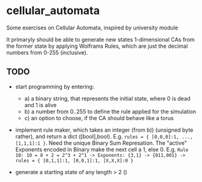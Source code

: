 # cellular_automata
Some exercises on Cellular Automata, inspired by university module

It primaryly should be able to generate new states 1-dimensional CAs from the former state by applying Wolframs Rules, which are just the decimal numbers from 0-255 (inclusive).

## TODO
- start programming by entering:
  - a) a binary string, that represents the initial state, where 0 is dead and 1 is alive
  - b) a number from 0..255 to define the rule applied for the simulation 
  - c) an option to choose, if the CA should behave like a torus
- implement rule maker, which takes an integer (from b)) (unsigned byte rather), and return a dict (\[bool\],bool). E.g. ```rules = { [0,0,0]:1, ..., [1,1,1]:1 }```. Need the unique Binary Sum Represation. The "active" Exponents encoded in Binary make the next cell a 1, else 0.  E.g. ```Rule 10: 10 = 8 + 2 = 2^3 + 2^1 -> Exponents: {3,1} -> {011,001} -> rules = { [0,1,1]:1, [0,0,1]:1, [X,X,X]:0 }``` 
  
- generate a starting state of any length > 2 ()
